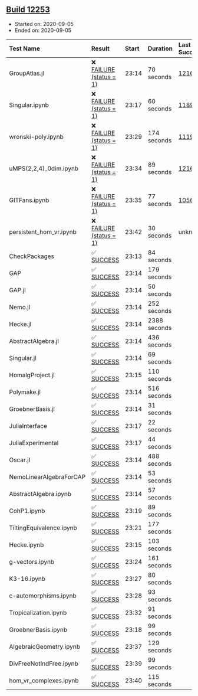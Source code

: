 ## [Build 12253](https://oscarci.mathematik.uni-kl.de/job/oscar/12253/)

* Started on: 2020-09-05
* Ended on: 2020-09-05

| Test Name    | Result | Start | Duration | Last Success | First Failure |
|:-------------|:-------|:------|:---------|:-------------|:--------------|
| GroupAtlas.jl | ❌ [FAILURE (status = 1)](https://oscarci.mathematik.uni-kl.de/job/oscar/12253/artifact/logs/build-12253/GroupAtlas.jl.log) | 23:14 | 70 seconds | [12167](https://oscarci.mathematik.uni-kl.de/job/oscar/12167/) | [12168](https://oscarci.mathematik.uni-kl.de/job/oscar/12168/) |
| Singular.ipynb | ❌ [FAILURE (status = 1)](https://oscarci.mathematik.uni-kl.de/job/oscar/12253/artifact/logs/build-12253/Singular.ipynb.log) | 23:17 | 60 seconds | [11893](https://oscarci.mathematik.uni-kl.de/job/oscar/11893/) | [11894](https://oscarci.mathematik.uni-kl.de/job/oscar/11894/) |
| wronski-poly.ipynb | ❌ [FAILURE (status = 1)](https://oscarci.mathematik.uni-kl.de/job/oscar/12253/artifact/logs/build-12253/wronski-poly.ipynb.log) | 23:29 | 174 seconds | [11192](https://oscarci.mathematik.uni-kl.de/job/oscar/11192/) | [11193](https://oscarci.mathematik.uni-kl.de/job/oscar/11193/) |
| uMPS(2,2,4)_0dim.ipynb | ❌ [FAILURE (status = 1)](https://oscarci.mathematik.uni-kl.de/job/oscar/12253/artifact/logs/build-12253/uMPS-2-2-4-_0dim.ipynb.log) | 23:34 | 89 seconds | [12167](https://oscarci.mathematik.uni-kl.de/job/oscar/12167/) | [12168](https://oscarci.mathematik.uni-kl.de/job/oscar/12168/) |
| GITFans.ipynb | ❌ [FAILURE (status = 1)](https://oscarci.mathematik.uni-kl.de/job/oscar/12253/artifact/logs/build-12253/GITFans.ipynb.log) | 23:35 | 77 seconds | [10566](https://oscarci.mathematik.uni-kl.de/job/oscar/10566/) | [10567](https://oscarci.mathematik.uni-kl.de/job/oscar/10567/) |
| persistent_hom_vr.ipynb | ❌ [FAILURE (status = 1)](https://oscarci.mathematik.uni-kl.de/job/oscar/12253/artifact/logs/build-12253/persistent_hom_vr.ipynb.log) | 23:42 | 30 seconds | unknown | unknown |
| CheckPackages | ✅ [SUCCESS](https://oscarci.mathematik.uni-kl.de/job/oscar/12253/artifact/logs/build-12253/CheckPackages.log) | 23:13 | 84 seconds |  |  |
| GAP | ✅ [SUCCESS](https://oscarci.mathematik.uni-kl.de/job/oscar/12253/artifact/logs/build-12253/GAP.log) | 23:14 | 179 seconds |  |  |
| GAP.jl | ✅ [SUCCESS](https://oscarci.mathematik.uni-kl.de/job/oscar/12253/artifact/logs/build-12253/GAP.jl.log) | 23:14 | 50 seconds |  |  |
| Nemo.jl | ✅ [SUCCESS](https://oscarci.mathematik.uni-kl.de/job/oscar/12253/artifact/logs/build-12253/Nemo.jl.log) | 23:14 | 252 seconds |  |  |
| Hecke.jl | ✅ [SUCCESS](https://oscarci.mathematik.uni-kl.de/job/oscar/12253/artifact/logs/build-12253/Hecke.jl.log) | 23:14 | 2388 seconds |  |  |
| AbstractAlgebra.jl | ✅ [SUCCESS](https://oscarci.mathematik.uni-kl.de/job/oscar/12253/artifact/logs/build-12253/AbstractAlgebra.jl.log) | 23:14 | 436 seconds |  |  |
| Singular.jl | ✅ [SUCCESS](https://oscarci.mathematik.uni-kl.de/job/oscar/12253/artifact/logs/build-12253/Singular.jl.log) | 23:14 | 69 seconds |  |  |
| HomalgProject.jl | ✅ [SUCCESS](https://oscarci.mathematik.uni-kl.de/job/oscar/12253/artifact/logs/build-12253/HomalgProject.jl.log) | 23:15 | 110 seconds |  |  |
| Polymake.jl | ✅ [SUCCESS](https://oscarci.mathematik.uni-kl.de/job/oscar/12253/artifact/logs/build-12253/Polymake.jl.log) | 23:14 | 516 seconds |  |  |
| GroebnerBasis.jl | ✅ [SUCCESS](https://oscarci.mathematik.uni-kl.de/job/oscar/12253/artifact/logs/build-12253/GroebnerBasis.jl.log) | 23:14 | 31 seconds |  |  |
| JuliaInterface | ✅ [SUCCESS](https://oscarci.mathematik.uni-kl.de/job/oscar/12253/artifact/logs/build-12253/JuliaInterface.log) | 23:17 | 22 seconds |  |  |
| JuliaExperimental | ✅ [SUCCESS](https://oscarci.mathematik.uni-kl.de/job/oscar/12253/artifact/logs/build-12253/JuliaExperimental.log) | 23:17 | 44 seconds |  |  |
| Oscar.jl | ✅ [SUCCESS](https://oscarci.mathematik.uni-kl.de/job/oscar/12253/artifact/logs/build-12253/Oscar.jl.log) | 23:14 | 488 seconds |  |  |
| NemoLinearAlgebraForCAP | ✅ [SUCCESS](https://oscarci.mathematik.uni-kl.de/job/oscar/12253/artifact/logs/build-12253/NemoLinearAlgebraForCAP.log) | 23:14 | 53 seconds |  |  |
| AbstractAlgebra.ipynb | ✅ [SUCCESS](https://oscarci.mathematik.uni-kl.de/job/oscar/12253/artifact/logs/build-12253/AbstractAlgebra.ipynb.log) | 23:14 | 57 seconds |  |  |
| CohP1.ipynb | ✅ [SUCCESS](https://oscarci.mathematik.uni-kl.de/job/oscar/12253/artifact/logs/build-12253/CohP1.ipynb.log) | 23:19 | 89 seconds |  |  |
| TiltingEquivalence.ipynb | ✅ [SUCCESS](https://oscarci.mathematik.uni-kl.de/job/oscar/12253/artifact/logs/build-12253/TiltingEquivalence.ipynb.log) | 23:21 | 177 seconds |  |  |
| Hecke.ipynb | ✅ [SUCCESS](https://oscarci.mathematik.uni-kl.de/job/oscar/12253/artifact/logs/build-12253/Hecke.ipynb.log) | 23:15 | 103 seconds |  |  |
| g-vectors.ipynb | ✅ [SUCCESS](https://oscarci.mathematik.uni-kl.de/job/oscar/12253/artifact/logs/build-12253/g-vectors.ipynb.log) | 23:24 | 161 seconds |  |  |
| K3-16.ipynb | ✅ [SUCCESS](https://oscarci.mathematik.uni-kl.de/job/oscar/12253/artifact/logs/build-12253/K3-16.ipynb.log) | 23:27 | 80 seconds |  |  |
| c-automorphisms.ipynb | ✅ [SUCCESS](https://oscarci.mathematik.uni-kl.de/job/oscar/12253/artifact/logs/build-12253/c-automorphisms.ipynb.log) | 23:28 | 93 seconds |  |  |
| Tropicalization.ipynb | ✅ [SUCCESS](https://oscarci.mathematik.uni-kl.de/job/oscar/12253/artifact/logs/build-12253/Tropicalization.ipynb.log) | 23:32 | 91 seconds |  |  |
| GroebnerBasis.ipynb | ✅ [SUCCESS](https://oscarci.mathematik.uni-kl.de/job/oscar/12253/artifact/logs/build-12253/GroebnerBasis.ipynb.log) | 23:18 | 99 seconds |  |  |
| AlgebraicGeometry.ipynb | ✅ [SUCCESS](https://oscarci.mathematik.uni-kl.de/job/oscar/12253/artifact/logs/build-12253/AlgebraicGeometry.ipynb.log) | 23:37 | 129 seconds |  |  |
| DivFreeNotIndFree.ipynb | ✅ [SUCCESS](https://oscarci.mathematik.uni-kl.de/job/oscar/12253/artifact/logs/build-12253/DivFreeNotIndFree.ipynb.log) | 23:39 | 99 seconds |  |  |
| hom_vr_complexes.ipynb | ✅ [SUCCESS](https://oscarci.mathematik.uni-kl.de/job/oscar/12253/artifact/logs/build-12253/hom_vr_complexes.ipynb.log) | 23:40 | 115 seconds |  |  |

